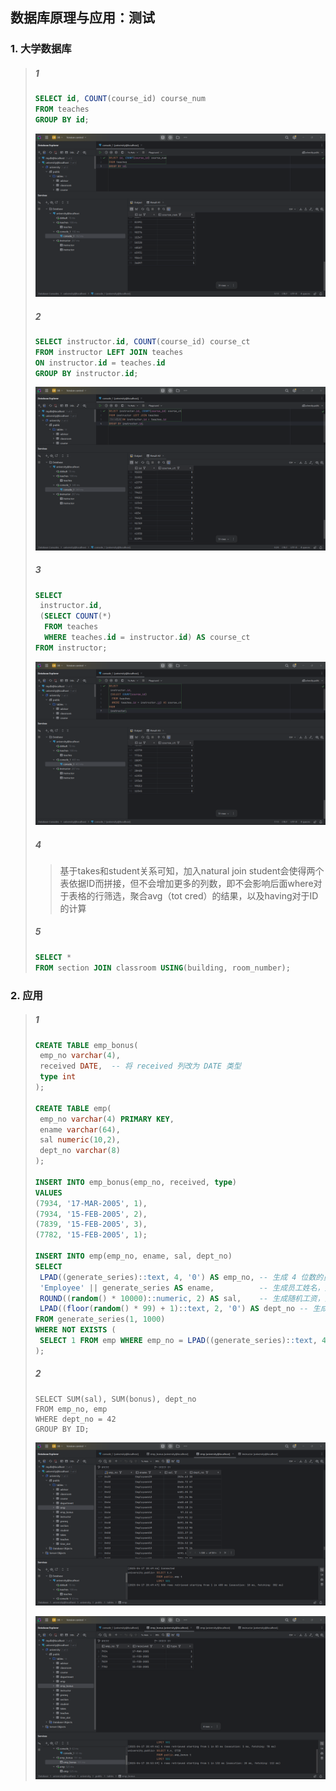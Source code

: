 ## 数据库原理与应用：测试

### 1. 大学数据库

> ##### 1
>
> ```sql
> SELECT id, COUNT(course_id) course_num
> FROM teaches
> GROUP BY id;
> ```
>
> <img src="./06.assets/image-20250417205507891.png" alt="image-20250417205507891" style="zoom:50%;" />
>
> ##### 2
>
> ```sql
> SELECT instructor.id, COUNT(course_id) course_ct
> FROM instructor LEFT JOIN teaches
> ON instructor.id = teaches.id
> GROUP BY instructor.id;
> ```
>
> ![image-20250417205534836](./06.assets/image-20250417205534836.png)
>
> ##### 3
>
> ```sql
> SELECT 
>  instructor.id, 
>  (SELECT COUNT(*) 
>   FROM teaches 
>   WHERE teaches.id = instructor.id) AS course_ct
> FROM instructor;
> ```
>
> ![image-20250417205553789](./06.assets/image-20250417205553789.png)
>
> ##### 4
>
> > 基于takes和student关系可知，加入natural join student会使得两个表依据ID而拼接，但不会增加更多的列数，即不会影响后面where对于表格的行筛选，聚合avg（tot cred）的结果，以及having对于ID的计算
> >
>
> ##### 5
>
> ```sql
> SELECT *
> FROM section JOIN classroom USING(building, room_number);
> ```



### 2. 应用

> ##### 1
>
> ```sql
> CREATE TABLE emp_bonus(
>  emp_no varchar(4),
>  received DATE,  -- 将 received 列改为 DATE 类型
>  type int
> );
> 
> CREATE TABLE emp(
>  emp_no varchar(4) PRIMARY KEY,
>  ename varchar(64),
>  sal numeric(10,2),
>  dept_no varchar(8)
> );
> 
> INSERT INTO emp_bonus(emp_no, received, type)
> VALUES
> (7934, '17-MAR-2005', 1),
> (7934, '15-FEB-2005', 2),
> (7839, '15-FEB-2005', 3),
> (7782, '15-FEB-2005', 1);
> 
> INSERT INTO emp(emp_no, ename, sal, dept_no)
> SELECT
>  LPAD((generate_series)::text, 4, '0') AS emp_no, -- 生成 4 位数的员工编号，如 '0001'
>  'Employee' || generate_series AS ename,          -- 生成员工姓名，如 'Employee1'
>  ROUND((random() * 10000)::numeric, 2) AS sal,    -- 生成随机工资，范围 0 到 10,000
>  LPAD((floor(random() * 99) + 1)::text, 2, '0') AS dept_no -- 生成两位数的部门编号，如 '01'
> FROM generate_series(1, 1000)
> WHERE NOT EXISTS (
>  SELECT 1 FROM emp WHERE emp_no = LPAD((generate_series)::text, 4, '0')
> );
> ```
>
> ##### 2
>
> ```
> SELECT SUM(sal), SUM(bonus), dept_no
> FROM emp_no, emp
> WHERE dept_no = 42
> GROUP BY ID;
> ```
>
> ![image-20250417205409272](./06.assets/image-20250417205409272.png)
>
> ![image-20250417205419504](./06.assets/image-20250417205419504.png)
